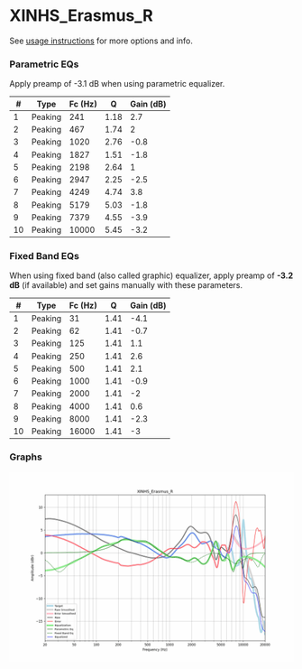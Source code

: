 # XINHS_Erasmus_R
See [usage instructions](https://github.com/jaakkopasanen/AutoEq#usage) for more options and info.

### Parametric EQs
Apply preamp of -3.1 dB when using parametric equalizer.

|   # | Type    |   Fc (Hz) |    Q |   Gain (dB) |
|-----|---------|-----------|------|-------------|
|   1 | Peaking |       241 | 1.18 |         2.7 |
|   2 | Peaking |       467 | 1.74 |         2   |
|   3 | Peaking |      1020 | 2.76 |        -0.8 |
|   4 | Peaking |      1827 | 1.51 |        -1.8 |
|   5 | Peaking |      2198 | 2.64 |         1   |
|   6 | Peaking |      2947 | 2.25 |        -2.5 |
|   7 | Peaking |      4249 | 4.74 |         3.8 |
|   8 | Peaking |      5179 | 5.03 |        -1.8 |
|   9 | Peaking |      7379 | 4.55 |        -3.9 |
|  10 | Peaking |     10000 | 5.45 |        -3.2 |

### Fixed Band EQs
When using fixed band (also called graphic) equalizer, apply preamp of **-3.2 dB** (if available) and set gains manually with these parameters.

|   # | Type    |   Fc (Hz) |    Q |   Gain (dB) |
|-----|---------|-----------|------|-------------|
|   1 | Peaking |        31 | 1.41 |        -4.1 |
|   2 | Peaking |        62 | 1.41 |        -0.7 |
|   3 | Peaking |       125 | 1.41 |         1.1 |
|   4 | Peaking |       250 | 1.41 |         2.6 |
|   5 | Peaking |       500 | 1.41 |         2.1 |
|   6 | Peaking |      1000 | 1.41 |        -0.9 |
|   7 | Peaking |      2000 | 1.41 |        -2   |
|   8 | Peaking |      4000 | 1.41 |         0.6 |
|   9 | Peaking |      8000 | 1.41 |        -2.3 |
|  10 | Peaking |     16000 | 1.41 |        -3   |

### Graphs
![](./XINHS_Erasmus_R.png)
